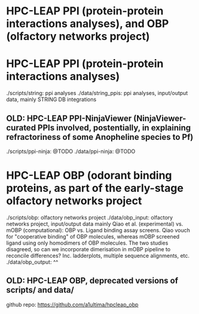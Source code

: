 # HPC-LEAP PPI (protein-protein interactions analyses), and OBP (olfactory networks project)

# HPC-LEAP PPI (protein-protein interactions analyses)
./scripts/string: 	ppi analyses
./data/string_ppis: 	ppi analyses, input/output data, mainly STRING DB integrations

## OLD: HPC-LEAP PPI-NinjaViewer (NinjaViewer-curated PPIs involved, postentially, in explaining refractoriness of some Anopheline species to Pf)
./scripts/ppi-ninja: 	@TODO
./data/ppi-ninja: 	@TODO

# HPC-LEAP OBP (odorant binding proteins, as part of the early-stage olfactory networks project
./scripts/obp: olfactory networks project
./data/obp_input: olfactory networks project, input/output data mainly Qiao et al. (experimental) vs. mOBP (computational): OBP vs. Ligand binding assay screens. Qiao vouch for "cooperative binding" of OBP molecules, whereas mOBP screened ligand using only homodimers of OBP molecules. The two studies disagreed, so can we incorporate dimerisation in mOBP pipeline to reconcile differences? Inc. ladderplots, multiple sequence alignments, etc.
./data/obp_output: ^^

## OLD: HPC-LEAP OBP, deprecated versions of scripts/ and data/
github repo: https://github.com/a1ultima/hpcleap_obp

